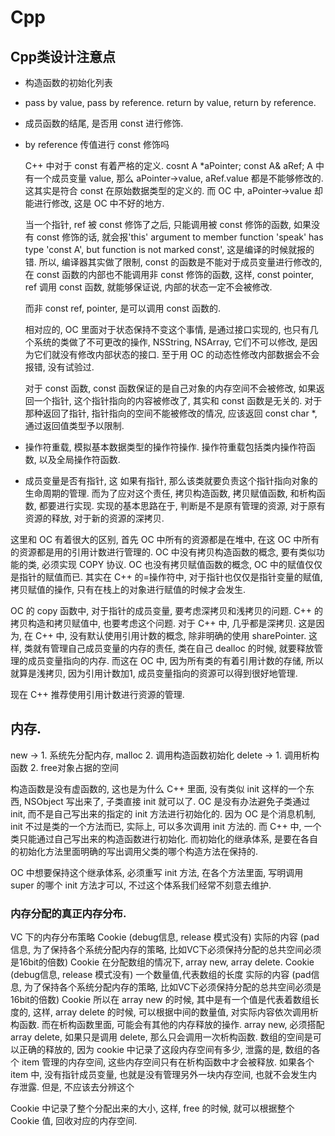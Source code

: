 # Cpp

## Cpp类设计注意点

* 构造函数的初始化列表
* pass by value, pass by reference. return by value, return by reference.
* 成员函数的结尾, 是否用 const 进行修饰.
* by reference 传值进行 const 修饰吗

    C++ 中对于 const 有着严格的定义. cosnt A *aPointer; const A& aRef;  A 中有一个成员变量 value, 那么 aPointer->value, aRef.value 都是不能够修改的. 这其实是符合 const 在原始数据类型的定义的. 而 OC 中, aPointer->value 却能进行修改, 这是 OC 中不好的地方.

    当一个指针, ref 被 const 修饰了之后, 只能调用被 const 修饰的函数, 如果没有 const 修饰的话, 就会报'this' argument to member function 'speak' has type 'const A', but function is not marked const', 这是编译的时候就报的错. 所以, 编译器其实做了限制, const 的函数是不能对于成员变量进行修改的, 在 const 函数的内部也不能调用非 const 修饰的函数, 这样, const pointer, ref 调用 const 函数, 就能够保证说, 内部的状态一定不会被修改. 

    而非 const ref, pointer, 是可以调用 const 函数的. 

    相对应的, OC 里面对于状态保持不变这个事情, 是通过接口实现的, 也只有几个系统的类做了不可更改的操作, NSString, NSArray, 它们不可以修改, 是因为它们就没有修改内部状态的接口. 至于用 OC 的动态性修改内部数据会不会报错, 没有试验过.

    对于 const 函数, const 函数保证的是自己对象的内存空间不会被修改, 如果返回一个指针, 这个指针指向的内容被修改了, 其实和 const 函数是无关的. 对于那种返回了指针, 指针指向的空间不能被修改的情况, 应该返回 const char *, 通过返回值类型予以限制.

* 操作符重载, 模拟基本数据类型的操作符操作.
操作符重载包括类内操作符函数, 以及全局操作符函数.
* 成员变量是否有指针, 这
如果有指针, 那么该类就要负责这个指针指向对象的生命周期的管理. 而为了应对这个责任, 拷贝构造函数, 拷贝赋值函数, 和析构函数, 都要进行实现.
实现的基本思路在于, 判断是不是原有管理的资源, 对于原有资源的释放, 对于新的资源的深拷贝.

这里和 OC 有着很大的区别, 首先 OC 中所有的资源都是在堆中, 在这 OC 中所有的资源都是用的引用计数进行管理的. OC 中没有拷贝构造函数的概念, 要有类似功能的类, 必须实现 COPY 协议. OC 也没有拷贝赋值函数的概念, OC 中的赋值仅仅是指针的赋值而已. 其实在 C++ 的=操作符中, 对于指针也仅仅是指针变量的赋值, 拷贝赋值的操作, 只有在栈上的对象进行赋值的时候才会发生.

OC 的 copy 函数中, 对于指针的成员变量, 要考虑深拷贝和浅拷贝的问题.
C++ 的拷贝构造和拷贝赋值中, 也要考虑这个问题.
对于 C++ 中, 几乎都是深拷贝. 这是因为, 在 C++ 中, 没有默认使用引用计数的概念, 除非明确的使用 sharePointer. 这样, 类就有管理自己成员变量的内存的责任, 类在自己 dealloc 的时候, 就要释放管理的成员变量指向的内存. 而这在 OC 中, 因为所有类的有着引用计数的存储, 所以就算是浅拷贝, 因为引用计数加1, 成员变量指向的资源可以得到很好地管理.

现在 C++ 推荐使用引用计数进行资源的管理.

## 内存.

new -> 1. 系统先分配内存, malloc 2. 调用构造函数初始化
delete -> 1. 调用析构函数 2. free对象占据的空间

构造函数是没有虚函数的, 这也是为什么 C++ 里面, 没有类似 init 这样的一个东西, NSObject 写出来了, 子类直接 init 就可以了. OC 是没有办法避免子类通过 init, 而不是自己写出来的指定的 init 方法进行初始化的. 因为 OC 是个消息机制, init 不过是类的一个方法而已, 实际上, 可以多次调用 init 方法的. 而 C++ 中, 一个类只能通过自己写出来的构造函数进行初始化. 而初始化的继承体系, 是要在各自的初始化方法里面明确的写出调用父类的哪个构造方法在保持的.

OC 中想要保持这个继承体系, 必须重写 init 方法, 在各个方法里面, 写明调用 super 的哪个 init 方法才可以, 不过这个体系我们经常不刻意去维护.

### 内存分配的真正内存分布.

VC 下的内存分布策略
Cookie (debug信息, release 模式没有) 实际的内容 (pad信息, 为了保持各个系统分配内存的策略, 比如VC下必须保持分配的总共空间必须是16bit的倍数) Cookie
在分配数组的情况下,  array new, array delete.
Cookie (debug信息, release 模式没有) 一个数量值,代表数组的长度 实际的内容 (pad信息, 为了保持各个系统分配内存的策略, 比如VC下必须保持分配的总共空间必须是16bit的倍数) Cookie
所以在 array new 的时候, 其中是有一个值是代表着数组长度的, 这样, array delete 的时候, 可以根据中间的数量值, 对实际内容依次调用析构函数. 而在析构函数里面, 可能会有其他的内存释放的操作.
array new, 必须搭配 array delete, 如果只是调用 delete, 那么只会调用一次析构函数.
数组的空间是可以正确的释放的, 因为 cookie 中记录了这段内存空间有多少, 泄露的是, 数组的各个 item 管理的内存空间, 这些内存空间只有在析构函数中才会被释放. 如果各个 item 中, 没有指针成员变量, 也就是没有管理另外一块内存空间, 也就不会发生内存泄露. 但是, 不应该去分辨这个

Cookie 中记录了整个分配出来的大小, 这样, free 的时候, 就可以根据整个 Cookie 值, 回收对应的内存空间.



